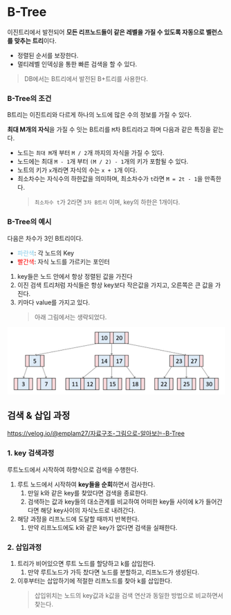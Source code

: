 # B-Tree
이진트리에서 발전되어 **모든 리프노드들이 같은 레벨을 가질 수 있도록 자동으로 벨런스를 맞추는 트리**이다.
- 정렬된 순서를 보장한다.
- 멀티레벨 인덱싱을 통한 빠른 검색을 할 수 있다.

> DB에서는 B트리에서 발전된 B+트리를 사용한다.


### B-Tree의 조건
B트리는 이진트리와 다르게 하나의 노드에 많은 수의 정보를 가질 수 있다.

**최대 M개의 자식**을 가질 수 잇는 B트리를 `M`차 B트리라고 하며 다음과 같은 특징을 같는다.
- 노드는 `최대 M`개 부터 `M / 2`개 까지의 자식을 가질 수 있다.
- 노드에는 최대 `M - 1`개 부터 `(M / 2) - 1`개의 키가 포함될 수 있다.
- 노트의 키가 `x`개라면 자식의 수는 `x + 1`개 이다.
- 최소차수는 자식수의 하한값을 의미하며, 최소차수가 `t`라면 `M = 2t - 1`을 만족한다.
  > `최소차수 t`가 2라면 `3차 B트리` 이며, key의 하한은 1개이다.

### B-Tree의 예시
다음은 차수가 3인 B트리이다.
- <span style="color:skyblue">파란색</span>: 각 노드의 Key
- <span style="color:red">빨간색</span>: 자식 노드를 가르키는 포인터

1. key들은 노드 안에서 항상 정렬된 값을 가진다
2. 이진 검색 트리처럼 자식들은 항상 key보다 작은값을 가지고, 오른쪽은 큰 값을 가진다.
3. 키마다 value를 가지고 있다.
   > 아래 그림에서는 생략되었다.

<img src="img/b-tree-basic.png">


## 검색 & 삽입 과정
https://velog.io/@emplam27/자료구조-그림으로-알아보는-B-Tree

### 1. key 검색과정
루트노드에서 시작하여 하향식으로 검색을 수행한다.

1. 루트 노드에서 시작하여 **key들을 순회**하면서 검사한다.
   1. 만일 k와 같은 key를 찾았다면 검색을 종료한다.
   2. 검색하는 값과 key들의 대소관계를 비교하여 어떠한 key들 사이에 k가 들어간다면 해당 key사이의 자식노드로 내려간다.
2. 해당 과정을 리프노드에 도달할 때까지 반복한다.
   1. 만약 리프노드에도 k와 같은 key가 없다면 검색을 실패한다.

### 2. 삽입과정
1. 트리가 비어있으면 루트 노드를 할당하고 k를 삽입한다.
   1. 만약 루트노드가 가득 찼다면 노드를 분할하고, 리프노드가 생성된다.
2. 이후부터는 삽압하기에 적절한 리프노드를 찾아 k를 삽입한다.
   > 삽입위치는 노드의 key값과 k값을 검색 연산과 동일한 방법으로 비교하면서 찾는다.
